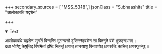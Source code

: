 +++
secondary_sources = [ "MSS_5348",]
jsonClass = "Subhaashita"
title = "आलोकावधि यद्वशेन"

+++

<details open><summary>Text</summary>

आलोकावधि यद्वशेन सुगतिं विन्दन्ति भूतान्यसौ दृष्टिस्नेहवशेन सा वितनुते वंशे भुजङ्गभ्रमम्।  
दक्षा भोगिषु केषुचिद् विषमितां दृष्टिं निहन्तुं क्षणात् तानप्याशु विनाशयेत् क्षणरुचिः काचित् क्षणस्फूर्जथुः॥
</details>

